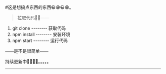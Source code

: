 #这是想搞点东西的东西😀😀😀😀。

>拉取代码💪💪——

1. git clone -------- 获取代码
2. npm install  -------- 安装环境
3. npm start --------  运行代码

——是不是很简单——

持续更新中🚶🚶🚶🚶。。。。。
****


